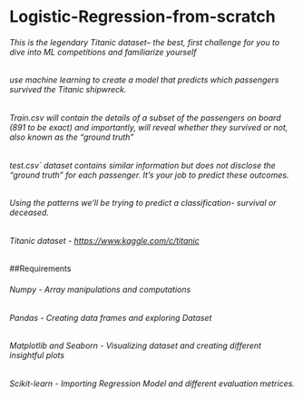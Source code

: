 # Logistic-Regression-from-scratch

######  This is the legendary Titanic dataset– the best, first challenge for you to dive into ML competitions and familiarize yourself
######  use machine learning to create a model that predicts which passengers survived the Titanic shipwreck.
######  Train.csv will contain the details of a subset of the passengers on board (891 to be exact) and importantly, will reveal whether they survived or not, also known as the “ground truth”
######  test.csv` dataset contains similar information but does not disclose the “ground truth” for each passenger. It’s your job to predict these outcomes.
######  Using the patterns we’ll be trying to predict a classification- survival or deceased. 
###### Titanic dataset - https://www.kaggle.com/c/titanic

##Requirements
######  Numpy - Array manipulations and computations
######  Pandas - Creating data frames and exploring Dataset
######  Matplotlib and Seaborn - Visualizing dataset and creating different insightful plots
######  Scikit-learn - Importing Regression Model and different evaluation metrices.
